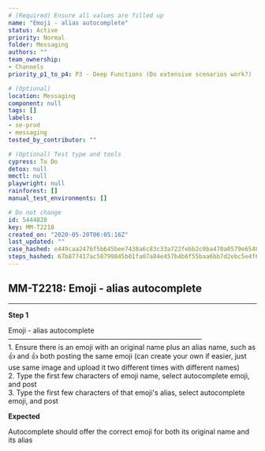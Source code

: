 ```yaml
---
# (Required) Ensure all values are filled up
name: "Emoji - alias autocomplete"
status: Active
priority: Normal
folder: Messaging
authors: ""
team_ownership:
- Channels
priority_p1_to_p4: P3 - Deep Functions (Do extensive scenarios work?)

# (Optional)
location: Messaging
component: null
tags: []
labels:
- se-prod
- messaging
tested_by_contributor: ""

# (Optional) Test type and tools
cypress: To Do
detox: null
mmctl: null
playwright: null
rainforest: []
manual_test_environments: []

# Do not change
id: 5444820
key: MM-T2218
created_on: "2020-05-20T06:05:16Z"
last_updated: ""
case_hashed: e449caa2476f5b645bee7438a6c83c33a722febb2c0ba470a0579e65483093cc9245deaf569ea7d06db6ea18b5387a42
steps_hashed: 67b877417ac58799845b01fa07a84e457b4b6f55baa6bb7d2ebc5e4f66e7dfe2862baa5ab145296bd061b87054b01e26
---
```


<!-- (Auto-generated) Based on frontmatter's "key" and "name" -->

## MM-T2218: Emoji - alias autocomplete

---

**Step 1**

Emoji - alias autocomplete\
————————————————————————————\
1\. Ensure there is an emoji with an original name plus an alias name, such as :+1: and :thumbsup: both posting the same emoji (can create your own if easier, just use same image and upload it two different times with different names)\
2\. Type the first few characters of emoji name, select autocomplete emoji, and post\
3\. Type the first few characters of that emoji's alias, select autocomplete emoji, and post

**Expected**

Autocomplete should offer the correct emoji for both its original name and its alias

